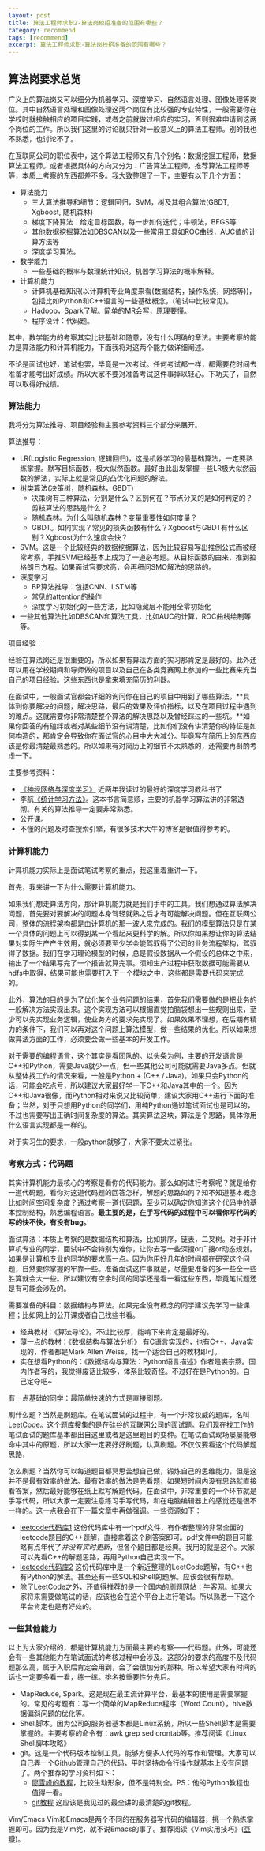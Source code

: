 ```yaml
---
layout: post
title: 算法工程师求职2-算法岗校招准备的范围有哪些？
category: recommend
tags: [recommend]
excerpt: 算法工程师求职-算法岗校招准备的范围有哪些？
---
```


## 算法岗要求总览

广义上的算法岗又可以细分为机器学习、深度学习、自然语言处理、图像处理等岗位。其中自然语言处理和图像处理这两个岗位有比较强的专业特性，一般需要你在学校时就接触相应的项目实践，或者之前就做过相应的实习，否则很难申请到这两个岗位的工作。所以我们这里的讨论就只针对一般意义上的算法工程师。别的我也不熟悉，也讨论不了。

在互联网公司的职位表中，这个算法工程师又有几个别名：数据挖掘工程师，数据算法工程师。或者根据具体的方向又分为：广告算法工程师，推荐算法工程师等等，本质上考察的东西都差不多。我大致整理了一下，主要有以下几个方面：

* 算法能力
  * 三大算法推导和细节：逻辑回归，SVM，树及其组合算法(GBDT, Xgboost, 随机森林)
  * 梯度下降算法：给定目标函数，每一步如何迭代；牛顿法，BFGS等
  * 其他数据挖掘算法如DBSCAN以及一些常用工具如ROC曲线，AUC值的计算方法等
  * 深度学习算法。
* 数学能力
  * 一些基础的概率与数理统计知识。机器学习算法的概率解释。
* 计算机能力
  * 计算机基础知识(以计算机专业角度来看(数据结构，操作系统，网络等))，包括比如Python和C++语言的一些基础概念，(笔试中比较常见)。
  * Hadoop，Spark了解。简单的MR会写，原理要懂。
  * 程序设计：代码题。

其中，数学能力的考察其实比较基础和随意，没有什么明确的章法。主要考察的能力是算法能力和计算机能力，下面我将对这两个能力做详细阐述。

不论是面试也好，笔试也罢，毕竟是一次考试。任何考试都一样，都需要花时间去准备才能考出好成绩。所以大家不要对准备考试这件事掉以轻心。下功夫了，自然可以取得好成绩。

### 算法能力

我将分为算法推导、项目经验和主要参考资料三个部分来展开。

算法推导：

* LR(Logistic Regression, 逻辑回归)，这是机器学习的最基础算法，一定要熟练掌握。默写目标函数，极大似然函数。最好由此出发掌握一些LR极大似然函数的解法，实际上就是常见的凸优化问题的解法。
* 树类算法(决策树，随机森林，GBDT)
  * 决策树有三种算法，分别是什么？区别何在？节点分叉的是如何判定的？剪枝算法的思路是什么？
  * 随机森林。为什么叫随机森林？变量重要性如何度量？
  * GBDT。如何实现？常见的损失函数有什么？Xgboost与GBDT有什么区别？Xgboost为什么速度会快？
* SVM。这是一个比较经典的数据挖掘算法，因为比较容易写出推倒公式而被经常考察，手推SVM已经基本上成为了一道必考题。从目标函数的由来，推到拉格朗日方程。如果面试官要求高，会再细问SMO解法的思路的。
* 深度学习
  * BP算法推导：包括CNN、LSTM等
  * 常见的attention的操作
  * 深度学习初始化的一些方法，比如隐藏层不能用全零初始化
* 一些其他算法比如DBSCAN和算法工具，比如AUC的计算，ROC曲线绘制等等。

项目经验：

经验在算法岗还是很重要的，所以如果有算法方面的实习那肯定是最好的。此外还可以用在学校期间和导师做的项目以及自己在各类竞赛网上参加的一些比赛来充当自己的项目经验。这些东西也是拿来填充简历的利器。

在面试中，一般面试官都会详细的询问你在自己的项目中用到了哪些算法。**具体到你要解决的问题，解决思路，最后的效果及评价指标，以及在项目过程中遇到的难点。这就需要你非常清楚整个算法的解决思路以及曾经踩过的一些坑。**如果你回答的有磕绊或者对某些细节没有讲清楚，比如你们没有讲清楚你的特征是如何构造的，那肯定会导致你在面试官的心目中大大减分。毕竟写在简历上的东西应该是你最清楚最熟悉的。所以如果有对简历上的细节不太熟悉的，还需要再斟酌考虑一下。

主要参考资料：

* [《神经网络与深度学习》](https://nndl.github.io/) 近两年我读过的最好的深度学习教科书了
* 李航[《统计学习方法》](https://book.douban.com/subject/33437381/)。这本书言简意赅，主要的机器学习算法讲的非常透彻。有关的算法推导一定要非常熟悉。
* 公开课。
* 不懂的问题及时查搜索引擎，有很多技术大牛的博客是很值得参考的。


### 计算机能力

计算机能力实际上是面试笔试考察的重点，我这里着重讲一下。

首先，我来讲一下为什么需要计算机能力。

如果我们想走算法方向，那计算机能力就是我们手中的工具。我们想通过算法解决问题，首先要对要解决的问题本身驾轻就熟之后才有可能解决问题。但在互联网公司，整体的流程架构都是由计算机的那一波人来完成的。我们的模型算法只是在某一个具体的问题上可以得到某一个看起来更科学的解。所以你如果想让你的算法结果对实际生产产生效用，就必须要至少学会能驾驭得了公司的业务流程架构，驾驭得了数据。我们在学习理论模型的时候，总是假设数据从一个假设的总体之中来，输出了一个结果写完了一个报告就算完事。须知生产过程中获取数据可能需要从hdfs中取得，结果可能也需要打入下一个模块之中，这些都是需要代码来完成的。

此外，算法的目的是为了优化某个业务问题的结果，首先我们需要做的是把业务的一般解决方法实现出来。这个实现方法可以根据直觉拍脑袋想出一些规则出来，至少可以先实现业务逻辑，使业务方的要求先实现了。如果效果不理想，在后期有精力的条件下，我们可以再对这个问题上算法模型，做一些结果的优化。所以如果想做算法方面的工作，必须要会做一些基本的开发工作。

对于需要的编程语言，这个其实是看团队的。以头条为例，主要的开发语言是C++和Python，需要Java就少一点，但一些其他公司可能就需要Java多点。但就从整体找工作的情况来看，一般是Python + (C++ / Java)。如果只会Python的话，可能会吃点亏，所以建议大家最好学一下C++和Java其中的一个。因为C++和Java很像，而Python相对来说又比较简单，建议大家用C++进行下面的准备；当然，对于只想用Python的同学们，用纯Python通过笔试面试也是可以的，不过也需要写出正确时间复杂度的算法。其实算法这块，算法是个思路，具体你用什么语言实现都是一样的。

对于实习生的要求，一般python就够了，大家不要太过紧张。

###  考察方式：代码题

其实计算机能力最核心的考察是看你的代码能力。那么如何进行考察呢？就是给你一道代码题，看你对这道代码题的回答怎样，解题的思路如何？知不知道基本概念比如时间空间复杂度？通过考察一道代码题，至少可以确定你知道这个代码中的基本控制结构，熟悉编程语言。**最主要的是，在手写代码的过程中可以看你写代码的写的快不快，有没有bug。**

面试算法：本质上考察的是数据结构和算法，比如排序，链表，二叉树。对于非计算机专业的同学，面试中不会特别为难你，让你去写一些深搜or广搜or动态规划。如果是计算机专业的同学的要求高一点。因为你用好几年的时间都在研究这个问题，自然要你掌握的牢靠一些。准备面试这件事就是，尽量要准备的多一些全一些胜算就会大一些。所以建议有空余时间的同学还是看一看这些东西，毕竟笔试题还是有可能会涉及的。

需要准备的科目：数据结构与算法。如果完全没有概念的同学建议先学习一些课程；比如网上的公开课或者自己找些书看。

* 经典教材：《算法导论》。不过比较厚，能啃下来肯定是最好的。
* 薄一点的教材：《数据结构与算法分析》 有C语言实现的，也有C++、Java实现的，作者都是Mark Allen Weiss。找一个适合自己的教材即可。
* 实在想看Python的：《数据结构与算法：Python语言描述》作者是裘宗燕。国内作者写的，我觉得废话比较多，体系比较奇怪。不过好在是Python的。自己定夺吧~

有一点基础的同学：最简单快速的方式是直接刷题。

刷什么题？当然是刷题库。在笔试面试的过程中，有一个非常权威的题库，名叫[LeetCode](https://leetcode.com/)。这个题库搜集的是在硅谷的互联网公司的面试题。我们现在找工作的笔试面试的题库基本都出自这里或者是这里题目的变种。在笔试面试现场屡屡能够命中其中的原题，所以大家一定要好好刷题，认真刷题。不仅仅要看这个代码解题思路，

怎么刷题？当然你可以每道题目都冥思苦想自己做，锻炼自己的思维能力，但是这并不是最有效率的做法。最有效率的做法是先看题，如果短时间内没有思路就直接看答案，然后最好能够在纸上默写解题代码。在面试中，非常重要的一个环节就是手写代码，所以大家一定要注意练习手写代码，和在电脑编辑器上的感觉还是很不一样的。这一点我会在下一篇文章中再做强调。一些资源如下：

* [leetcode代码库1](https://github.com/soulmachine/leetcode) 这份代码库中有一个pdf文件，有作者整理的非常全面的leetcode题目的C++题解，直接拿着这个刷答案即可。pdf文件中的题目可能略有点年代了*并没有实时更新*，但各个题目都是经典。我用的就是这个。大家可以先看C++的解题思路，再用Python自己实现一下。
* [leetcode代码库2](https://github.com/kamyu104/LeetCode) 这份代码库中是一个新近整理的LeetCode题解，有C++也有Python的解法。甚至还有一些SQL和Shell的题解。应该会很有帮助。
* 除了LeetCode之外，还值得推荐的是一个国内的刷题网站：[牛客网](https://www.nowcoder.com/)。如果大家将来需要做笔试的话，应该也会在这个平台上进行笔试。所以熟悉一下这个平台肯定也是有好处的。

### 一些其他能力

以上为大家介绍的，都是计算机能力方面最主要的考察——代码题。此外，可能还会有一些其他能力在笔试面试的考核过程中会涉及。这部分的要求的高度不及代码题那么高，属于入职后肯定会用到，会了会很加分的那种。所以希望大家有时间的话也一定要多看一看，练一练。排名按重要性分先后。

* MapReduce, Spark。这是现在最主流计算平台，最基本的使用是需要掌握的。常见的考题有：写一个简单的MapReduce程序（Word Count），hive数据偏斜问题的优化等。
* Shell脚本。因为公司的服务器基本都是Linux系统，所以一些Shell脚本是需要掌握的。主要考察的命令有：awk grep sed crontab等。推荐阅读《Linux Shell脚本攻略》
* git。这是一个代码版本控制工具，能够方便多人代码的写作和管理。大家可以自己弄一个Github管理自己的代码，平时坚持命令行操作就基本上没有问题了。两个推荐的学习资料如下：
  * [廖雪峰的教程](https://www.liaoxuefeng.com/wiki/0013739516305929606dd18361248578c67b8067c8c017b000)，比较生动形象，但不是特别全。PS：他的Python教程也值得一看。
  * [git教程](https://github.com/geeeeeeeeek/git-recipes/wiki) 这应该是我见过的最全讲的最清楚的git教程。

Vim/Emacs Vim和Emacs是两个不同的在服务器写代码的编辑器，挑一个熟练掌握即可。因为我是Vim党，就不说Emacs的事了。推荐阅读《Vim实用技巧》([豆瓣](https://book.douban.com/subject/25869486/))。